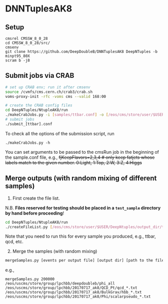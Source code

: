 # DNNTuplesAK8

## Setup
```
cmsrel CMSSW_8_0_28
cd CMSSW_8_0_28/src/
cmsenv
git clone https://github.com/DeepDoubleB/DNNTuplesAK8 DeepNTuples -b minpt95_80X
scram b -j8
```

## Submit jobs via CRAB

```bash
# set up CRAB env; run it after cmsenv
source /cvmfs/cms.cern.ch/crab3/crab.sh
voms-proxy-init -rfc -voms cms --valid 168:00

# create the CRAB config files
cd DeepNTuples/NtupleAK8/run
./makeCrabJobs.py -i [samples/ttbar.conf] -o [/eos/cms/store/user/$USER/DeepNtuples/output_dir] --site [T2_CH_CERN|T3_US_FNALLPC|...]
# submit jobs
./submit_[ttbar].conf
```

To check all the options of the submission script, run
```
./makeCrabJobs.py -h
```

You can set arguments to be passed to the cmsRun job in the beginning of the sample.conf file, e.g.,
~~fjKeepFlavors=2,3,4   # only keep fatjets whose labels match to the given number. 0:Light, 1:Top, 2:W, 3:Z, 4:Higgs~~
 
## Merge outputs (with random mixing of different samples)

1. First create the file list.

N.B. **Files reserved for testing should be placed in a `test_sample` directory by hand before proceeding**!

```bash
cd DeepNTuples/NtupleAK8/run
./createFileList.py [/eos/cms/store/user/$USER/DeepNtuples/output_dir/ttbar]
```
Note that you need to run this for every sample you produced, e.g., ttbar, qcd, etc.

2. Merge the samples (with random mixing)

```bash
mergeSamples.py [events per output file] [output dir] [path to the filelist produced in step 1]
```
e.g.,
```
mergeSamples.py 200000 /eos/uscms/store/group/lpchbb/deepdoubleb/phi_all /eos/uscms/store/group/lpchbb/20170717_ak8/QCD_Pt/qcd_*.txt /eos/uscms/store/group/lpchbb/20170717_ak8/BulkGrav/hbb_*.txt /eos/uscms/store/group/lpchbb/20170717_ak8/Phi/scalarpseudo_*.txt
``` 
